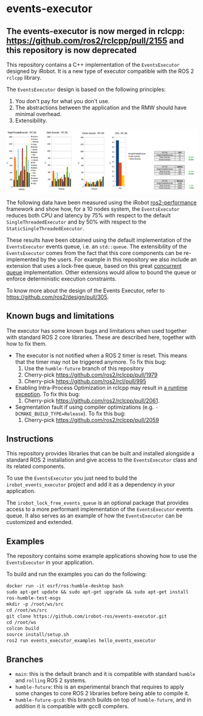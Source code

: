 # events-executor

## The events-executor is now merged in rclcpp: https://github.com/ros2/rclcpp/pull/2155 and this repository is now deprecated


This repository contains a C++ implementation of the `EventsExecutor` designed by iRobot.
It is a new type of executor compatible with the ROS 2 `rclcpp` library.

The `EventsExecutor` design is based on the following principles:

 1. You don't pay for what you don't use.
 2. The abstractions between the application and the RMW should have minimal overhead.
 3. Extensibility.

![Executors Comparison](executors-comparison.png)

The following data have been measured using the iRobot [ros2-performance](https://github.com/irobot-ros/ros2-performance) framework and show how, for a 10 nodes system, the `EventsExecutor` reduces both CPU and latency by 75% with respect to the default `SingleThreadedExecutor` and by 50% with respect to the `StaticSingleThreadedExecutor`.

These results have been obtained using the default implementation of the `EventsExecutor` events queue, i.e. an `std::queue`.
The extensibility of the `EventsExecutor` comes from the fact that this core components can be re-implemented by the users.
For example in this repository we also include an extension that uses a lock-free queue, based on this great [concurrent queue](https://github.com/cameron314/concurrentqueue) implementation. 
Other extensions would allow to bound the queue or enforce deterministic execution constraints.

To know more about the design of the Events Executor, refer to https://github.com/ros2/design/pull/305.

## Known bugs and limitations

The executor has some known bugs and limitations when used together with standard ROS 2 core libraries.
These are described here, together with how to fix them.

 - The executor is not notified when a ROS 2 timer is reset. This means that the timer may not be triggered anymore. To fix this bug:
    1. Use the `humble-future` branch of this repository
    2. Cherry-pick https://github.com/ros2/rclcpp/pull/1979
    3. Cherry-pick https://github.com/ros2/rcl/pull/995
 - Enabling Intra-Process Optimization in rclcpp may result in [a runtime exception](https://github.com/ros2/rclcpp/blob/rolling/rclcpp/include/rclcpp/experimental/buffers/ring_buffer_implementation.hpp#L90). To fix this bug:
   1. Cherry-pick https://github.com/ros2/rclcpp/pull/2061.
 - Segmentation fault if using compiler optimizations (e.g. `-DCMAKE_BUILD_TYPE=Release`). To fix this bug:
   1. Cherry-pick https://github.com/ros2/rclcpp/pull/2059


## Instructions

This repository provides libraries that can be built and installed alongside a standard ROS 2 installation and give access to the `EventsExecutor` class and its related components.

To use the `EventsExecutor` you just need to build the `irobot_events_executor` project and add it as a dependency in your application.

The `irobot_lock_free_events_queue` is an optional package that provides access to a more performant implementation of the `EventsExecutor` events queue.
It also serves as an example of how the `EventsExecutor` can be customized and extended.

## Examples

The repository contains some example applications showing how to use the `EventsExecutor` in your application.

To build and run the examples you can do the following:

```
docker run -it osrf/ros:humble-desktop bash
sudo apt-get update && sudo apt-get upgrade && sudo apt-get install ros-humble-test-msgs
mkdir -p /root/ws/src
cd /root/ws/src
git clone https://github.com/irobot-ros/events-executor.git
cd /root/ws
colcon build
source install/setup.sh
ros2 run events_executor_examples hello_events_executor
```

## Branches

 - `main`: this is the default branch and it is compatible with standard `humble` and `rolling` ROS 2 systems.
 - `humble-future`: this is an experimental branch that requires to apply some changes to core ROS 2 libraries before being able to compile it.
 - `humble-future-gcc8`: this branch builds on top of `humble-future`, and in addition it is compatible with gcc8 compilers.
